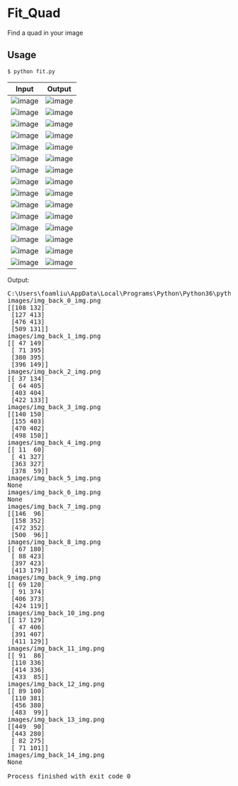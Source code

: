 # Fit_Quad

Find a quad in your image

## Usage

```bash
$ python fit.py
```


|Input|Output|
|---|---|
|![image](https://github.com/foamliu/Fit_Quad/raw/master/images/img_0.jpg)|![image](https://github.com/foamliu/Fit_Quad/raw/master/images/out_0.jpg)|
|![image](https://github.com/foamliu/Fit_Quad/raw/master/images/img_1.jpg)|![image](https://github.com/foamliu/Fit_Quad/raw/master/images/out_1.jpg)|
|![image](https://github.com/foamliu/Fit_Quad/raw/master/images/img_2.jpg)|![image](https://github.com/foamliu/Fit_Quad/raw/master/images/out_2.jpg)|
|![image](https://github.com/foamliu/Fit_Quad/raw/master/images/img_3.jpg)|![image](https://github.com/foamliu/Fit_Quad/raw/master/images/out_3.jpg)|
|![image](https://github.com/foamliu/Fit_Quad/raw/master/images/img_4.jpg)|![image](https://github.com/foamliu/Fit_Quad/raw/master/images/out_4.jpg)|
|![image](https://github.com/foamliu/Fit_Quad/raw/master/images/img_5.jpg)|![image](https://github.com/foamliu/Fit_Quad/raw/master/images/out_5.jpg)|
|![image](https://github.com/foamliu/Fit_Quad/raw/master/images/img_6.jpg)|![image](https://github.com/foamliu/Fit_Quad/raw/master/images/out_6.jpg)|
|![image](https://github.com/foamliu/Fit_Quad/raw/master/images/img_7.jpg)|![image](https://github.com/foamliu/Fit_Quad/raw/master/images/out_7.jpg)|
|![image](https://github.com/foamliu/Fit_Quad/raw/master/images/img_8.jpg)|![image](https://github.com/foamliu/Fit_Quad/raw/master/images/out_8.jpg)|
|![image](https://github.com/foamliu/Fit_Quad/raw/master/images/img_9.jpg)|![image](https://github.com/foamliu/Fit_Quad/raw/master/images/out_9.jpg)|
|![image](https://github.com/foamliu/Fit_Quad/raw/master/images/img_10.jpg)|![image](https://github.com/foamliu/Fit_Quad/raw/master/images/out_10.jpg)|
|![image](https://github.com/foamliu/Fit_Quad/raw/master/images/img_11.jpg)|![image](https://github.com/foamliu/Fit_Quad/raw/master/images/out_11.jpg)|
|![image](https://github.com/foamliu/Fit_Quad/raw/master/images/img_12.jpg)|![image](https://github.com/foamliu/Fit_Quad/raw/master/images/out_12.jpg)|
|![image](https://github.com/foamliu/Fit_Quad/raw/master/images/img_13.jpg)|![image](https://github.com/foamliu/Fit_Quad/raw/master/images/out_13.jpg)|
|![image](https://github.com/foamliu/Fit_Quad/raw/master/images/img_14.jpg)|![image](https://github.com/foamliu/Fit_Quad/raw/master/images/out_14.jpg)|

Output:

<pre>
C:\Users\foamliu\AppData\Local\Programs\Python\Python36\python.exe D:/Users/foamliu/code/Fit_Quad/fit.py
images/img_back_0_img.png
[[108 132]
 [127 413]
 [476 413]
 [509 131]]
images/img_back_1_img.png
[[ 47 149]
 [ 71 395]
 [380 395]
 [396 149]]
images/img_back_2_img.png
[[ 37 134]
 [ 64 405]
 [403 404]
 [422 133]]
images/img_back_3_img.png
[[140 150]
 [155 403]
 [470 402]
 [498 150]]
images/img_back_4_img.png
[[ 11  60]
 [ 41 327]
 [363 327]
 [378  59]]
images/img_back_5_img.png
None
images/img_back_6_img.png
None
images/img_back_7_img.png
[[146  96]
 [158 352]
 [472 352]
 [500  96]]
images/img_back_8_img.png
[[ 67 180]
 [ 88 423]
 [397 423]
 [413 179]]
images/img_back_9_img.png
[[ 69 120]
 [ 91 374]
 [406 373]
 [424 119]]
images/img_back_10_img.png
[[ 17 129]
 [ 47 406]
 [391 407]
 [411 129]]
images/img_back_11_img.png
[[ 91  86]
 [110 336]
 [414 336]
 [433  85]]
images/img_back_12_img.png
[[ 89 100]
 [110 381]
 [456 380]
 [483  99]]
images/img_back_13_img.png
[[449  90]
 [443 280]
 [ 82 275]
 [ 71 101]]
images/img_back_14_img.png
None

Process finished with exit code 0
</pre>